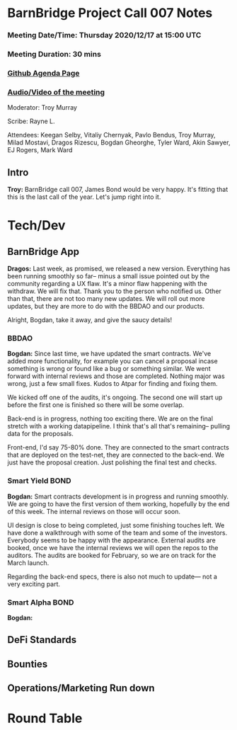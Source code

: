 # BarnBridge Project Call 007 Notes 
### Meeting Date/Time: Thursday 2020/12/17 at 15:00 UTC
### Meeting Duration: 30 mins
### [Github Agenda Page](https://github.com/BarnBridge/BarnBridge-PM/issues/10)
### [Audio/Video of the meeting](https://www.youtube.com/watch?v=fcgkyIF4iQM)

Moderator: Troy Murray

Scribe: Rayne L.

Attendees: Keegan Selby, Vitaliy Chernyak, Pavlo Bendus, Troy Murray, Milad Mostavi, Dragos Rizescu, Bogdan Gheorghe, Tyler Ward, Akin Sawyer, EJ Rogers, Mark Ward
## Intro

**Troy:** BarnBridge call 007, James Bond would be very happy. It's fitting that this is the last call of the year. Let's jump right into it.

# Tech/Dev
## BarnBridge App

**Dragos:** Last week, as promised, we released a new version. Everything has been running smoothly so far– minus a small issue pointed out by the community regarding a UX flaw. It's a minor flaw happening with the withdraw. We will fix that. Thank you to the person who notified us. Other than that, there are not too many new updates. We will roll out more updates, but they are more to do with the BBDAO and our products.

Alright, Bogdan, take it away, and give the saucy details!

### BBDAO

**Bogdan:** Since last time, we have updated the smart contracts. We've added more functionality, for example you can cancel a proposal incase something is wrong or found like a bug or something similar. We went forward with internal reviews and those are completed. Nothing major was wrong, just a few small fixes. Kudos to Atpar for finding and fixing them.

We kicked off one of the audits, it's ongoing. The second one will start up before the first one is finished so there will be some overlap. 

Back-end is in progress, nothing too exciting there. We are on the final stretch with a working datapipeline. I think that's all that's remaining– pulling data for the proposals.

Front-end, I'd say 75-80% done. They are connected to the smart contracts that are deployed on the test-net, they are connected to the back-end. We just have the proposal creation. Just polishing the final test and checks.      

### Smart Yield BOND

**Bogdan:** Smart contracts development is in progress and running smoothly. We are going to have the first version of them working, hopefully by the end of this week. The internal reviews on those will occur soon.

UI design is close to being completed, just some finishing touches left. We have done a walkthrough with some of the team and some of the investors. Everybody seems to be happy with the appearance. External audits are booked, once we have the internal reviews we will open the repos to the auditors. The audits are booked for February, so we are on track for the March launch.

Regarding the back-end specs, there is also not much to update— not a very exciting part. 

### Smart Alpha BOND

**Bogdan:** 

## DeFi Standards
## Bounties
## Operations/Marketing Run down
# Round Table
